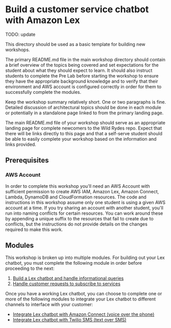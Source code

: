# Build a customer service chatbot with Amazon Lex

TODO: update 

This directory should be used as a basic template for building new workshops.

The primary README.md file in the main workshop directory should contain a brief overview of the topics being covered and set expectations for the student about what they should expect to learn. It should also instruct students to complete the Pre Lab before starting the workshop to ensure they have the appropriate background knowledge and to verify that their environment and AWS account is configured correctly in order for them to successfully complete the modules.

Keep the workshop summary relatively short. One or two paragraphs is fine. Detailed discussion of architectural topics should be done in each module or potentially in a standalone page linked to from the primary landing page.

The main README.md file of your workshop should serve as an appropriate landing page for complete newcomers to the Wild Rydes repo. Expect that there will be links directly to this page and that a self-serve student should be able to easily complete your workshop based on the information and links provided.

## Prerequisites

### AWS Account

In order to complete this workshop you'll need an AWS Account with sufficient permission to create AWS IAM, Amazon Lex, Amazon Connect, Lambda, DynamoDB and CloudFormation resources. The code and instructions in this workshop assume only one student is using a given AWS account at a time. If you try sharing an account with another student, you'll run into naming conflicts for certain resources. You can work around these by appending a unique suffix to the resources that fail to create due to conflicts, but the instructions do not provide details on the changes required to make this work.

## Modules

This workshop is broken up into multiple modules. For building out your Lex chatbot, you must complete the following module in order before proceeding to the next:

1. [Build a Lex chatbot and handle informational queries](01_LexBotInformational)
1. [Handle customer requests to subscribe to services](02_LexBotSubscribeService)

Once you have a working Lex chatbot, you can choose to complete one or more of the following modules to integrate your Lex chatbot to different channels to interface with your customer:

* [Integrate Lex chatbot with Amazon Connect (voice over the phone)](03_AmazonConnectIntegration)
* [Integrate Lex chatbot with Twilio SMS (text over SMS)](04_TwilioSMSIntegration)
